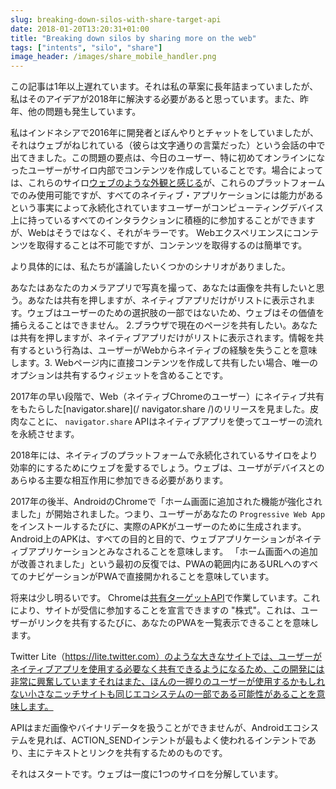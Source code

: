 ```yaml
---
slug: breaking-down-silos-with-share-target-api
date: 2018-01-20T13:20:31+01:00
title: "Breaking down silos by sharing more on the web"
tags: ["intents", "silo", "share"]
image_header: /images/share_mobile_handler.png
---
```

この記事は1年以上遅れています。それは私の草案に長年詰まっていましたが、私はそのアイデアが2018年に解決する必要があると思っています。また、昨年、他の問題も発生しています。

私はインドネシアで2016年に開発者とぼんやりとチャットをしていましたが、それはウェブがねじれている（彼らは文字通りの言葉だった）という会話の中で出てきました。この問題の要点は、今日のユーザー、特に初めてオンラインになったユーザーがサイロ内部でコンテンツを作成していることです。場合によっては、これらのサイロ[ウェブのような外観と感じる](メタ・プラットフォームの上昇)が、これらのプラットフォームでのみ使用可能ですが、すべてのネイティブ・アプリケーションには能力があるという事実によって永続化されていますユーザーがコンピューティングデバイス上に持っているすべてのインタラクションに積極的に参加することができますが、Webはそうではなく、それがキラーです。 Webエクスペリエンスにコンテンツを取得することは不可能ですが、コンテンツを取得するのは簡単です。

より具体的には、私たちが議論したいくつかのシナリオがありました。

あなたはあなたのカメラアプリで写真を撮って、あなたは画像を共有したいと思う。あなたは共有を押しますが、ネイティブアプリだけがリストに表示されます。ウェブはユーザーのための選択肢の一部ではないため、ウェブはその価値を捕らえることはできません。 2.ブラウザで現在のページを共有したい。あなたは共有を押しますが、ネイティブアプリだけがリストに表示されます。情報を共有するという行為は、ユーザーがWebからネイティブの経験を失うことを意味します。3. Webページ内に直接コンテンツを作成して共有したい場合、唯一のオプションは共有するウィジェットを含めることです。

2017年の早い段階で、Web（ネイティブChromeのユーザー）にネイティブ共有をもたらした[navigator.share](/ navigator.share /)のリリースを見ました。皮肉なことに、 `navigator.share` APIはネイティブアプリを使ってユーザーの流れを永続させます。

2018年には、ネイティブのプラットフォームで永続化されているサイロをより効率的にするためにウェブを愛するでしょう。ウェブは、ユーザがデバイスとのあらゆる主要な相互作用に参加できる必要があります。

2017年の後半、AndroidのChromeで「ホーム画面に追加された機能が強化されました」が開始されました。つまり、ユーザーがあなたの `Progressive Web App`をインストールするたびに、実際のAPKがユーザーのために生成されます。 Android上のAPKは、すべての目的と目的で、ウェブアプリケーションがネイティブアプリケーションとみなされることを意味します。 「ホーム画面への追加が改善されました」という最初の反復では、PWAの範囲内にあるURLへのすべてのナビゲーションがPWAで直接開かれることを意味しています。

将来は少し明るいです。 Chromeは[共有ターゲットAPI](https://github.com/WICG/web-share-target/blob/master/docs/explainer.md)で作業しています。これにより、サイトが受信に参加することを宣言できますの "株式"。これは、ユーザーがリンクを共有するたびに、あなたのPWAを一覧表示できることを意味します。

Twitter Lite（https://lite.twitter.com）のような大きなサイトでは、ユーザーがネイティブアプリを使用する必要なく共有できるようになるため、この開発には非常に興奮していますそれはまた、ほんの一握りのユーザーが使用するかもしれない小さなニッチサイトも同じエコシステムの一部である可能性があることを意味します。

APIはまだ画像やバイナリデータを扱うことができませんが、Androidエコシステムを見れば、ACTION_SENDインテントが最もよく使われるインテントであり、主にテキストとリンクを共有するためのものです。

それはスタートです。ウェブは一度に1つのサイロを分解しています。
